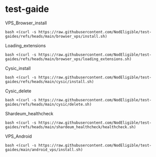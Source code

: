 # test-gaide

VPS_Browser_install
```
bash <(curl -s https://raw.githubusercontent.com/NodEligible/test-gaides/refs/heads/main/browser_vps/install.sh)
```
Loading_extensions
```
bash <(curl -s https://raw.githubusercontent.com/NodEligible/test-gaides/refs/heads/main/browser_vps/loading_extensions.sh)
```
Cysic_install
```
bash <(curl -s https://raw.githubusercontent.com/NodEligible/test-gaides/refs/heads/main/cysic/install.sh)
```
Cysic_delete
```
bash <(curl -s https://raw.githubusercontent.com/NodEligible/test-gaides/refs/heads/main/cysic/delete.sh)
```
Shardeum_healthcheck
```
bash <(curl -s https://raw.githubusercontent.com/NodEligible/test-gaides/refs/heads/main/shardeum_healthcheck/healthcheck.sh)
```
VPS_Android
```
bash <(curl -s https://raw.githubusercontent.com/NodEligible/test-gaides/main/android_vps/install.sh)
```
